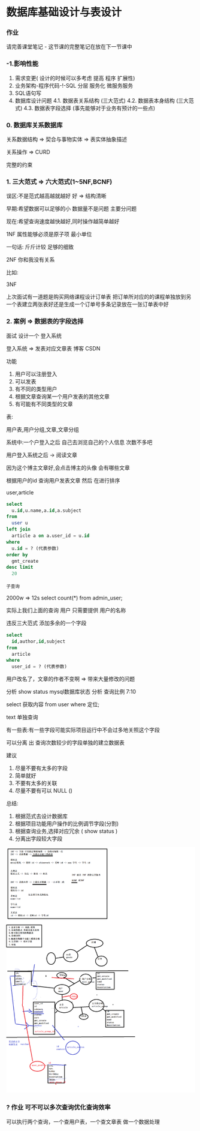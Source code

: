 # 数据库基础设计与表设计


### 作业
请完善课堂笔记 - 这节课的完整笔记在放在下一节课中

### -1.影响性能
1. 需求变更( 设计的时候可以多考虑 提高 程序 扩展性)
2. 业务架构-程序代码-!-SQL 分层 服务化 微服务服务
3. SQL语句写
4. 数据库设计问题
   4.1. 数据表关系结构 (三大范式)
   4.2. 数据表本身结构 (三大范式)
   4.3. 数据表字段选择 (事先能够对于业务有预计的一些点)

### 0. 数据库关系数据库
关系数据结构 => 契合与事物实体 => 表实体抽象描述

关系操作 => CURD

完整的约束

### 1. 三大范式 => 六大范式(1~5NF,BCNF)

误区:不是范式越高越就越好  好 => 结构清晰

早期:希望数据可以足够的小 数据量不是问题 主要分问题

现在:希望查询速度越快越好,同时操作越简单越好

1NF 属性能够必须是原子项 最小单位

一句话: 斤斤计较 足够的细致

2NF 你和我没有关系

比如:

3NF


上次面试有一道题是购买网络课程设计订单表 把订单所对应的的课程单独放到另一个表建立两张表好还是生成一个订单号多条记录放在一张订单表中好

### 2. 案例 => 数据表的字段选择

面试 设计一个 登入系统

登入系统 => 发表对应文章表 博客 CSDN

功能

1. 用户可以注册登入
2. 可以发表
3. 有不同的类型用户
4. 根据文章查询某一个用户发表的其他文章
5. 有可能有不同类型的文章

表:

用户表,用户分组,文章,文章分组

系统中:一个户登入之后 自己去浏览自己的个人信息 次数不多吧

用户登入系统之后 -> 阅读文章

因为这个博主文章好,会点击博主的头像 会有哪些文章

根据用户的id 查询用户发表文章 然后 在进行排序

user,article
```sql
select
  u.id,u.name,a.id,a.subject
from
  user u
left join
  article a on a.user_id = u.id
where
  u.id = ? (代表参数)
order by
  gmt_create
desc limit
  20

子查询
```
2000w => 12s
select count(*) from admin_user;

实际上我们上面的查询 用户 只需要提供 用户的名称

违反三大范式 添加多余的一个字段

```sql
select
  id,author,id,subject
from
  article
where
  user_id = ? (代表参数)
```

用户改名了，文章的作者不变啊 => 带来大量修改的问题

分析 show status mysql数据库状态 分析 查询比例
7:10


select 获取内容 from user where 定位;

text 单独查询

有一些表:有一些字段可能实际项目运行中不会过多地关照这个字段

可以分离 出 查询次数较少的字段单独的建立数据表

建议
1. 尽量不要有太多的字段
2. 简单就好
3. 不要有太多的关联
4. 尽量不要有可以 NULL ()

总结:
1. 根据范式去设计数据库
2. 根据项目功能用户操作的比例调节字段(分割)
3. 根据查询业务,选择对应冗余 ( show status )
4. 分离出字段较大字段

![](../../assets/images/1.png)

### ? 作业 可不可以多次查询优化查询效率

可以执行两个查询，一个查用户表，一个查文章表
做一个数据处理
